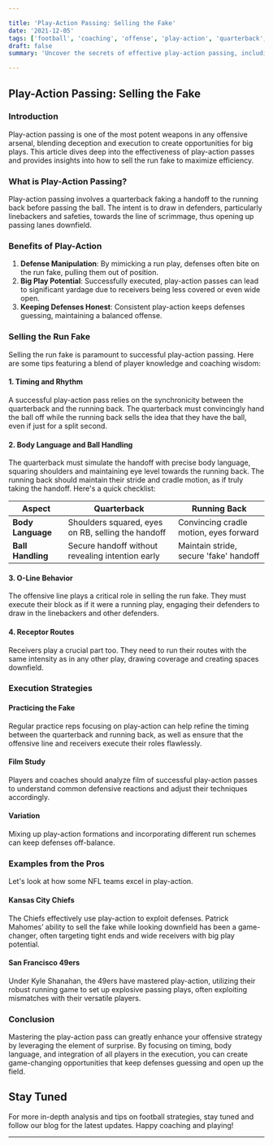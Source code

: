 ```yaml
---

title: 'Play-Action Passing: Selling the Fake'
date: '2021-12-05'
tags: ['football', 'coaching', 'offense', 'play-action', 'quarterback', 'strategy', 'sports', 'NFL', 'tips']
draft: false
summary: 'Uncover the secrets of effective play-action passing, including pro tips on selling the run fake and creating big play opportunities.'

---
```


## Play-Action Passing: Selling the Fake

### Introduction

Play-action passing is one of the most potent weapons in any offensive arsenal, blending deception and execution to create opportunities for big plays. This article dives deep into the effectiveness of play-action passes and provides insights into how to sell the run fake to maximize efficiency.

### What is Play-Action Passing?

Play-action passing involves a quarterback faking a handoff to the running back before passing the ball. The intent is to draw in defenders, particularly linebackers and safeties, towards the line of scrimmage, thus opening up passing lanes downfield.

### Benefits of Play-Action

1. **Defense Manipulation**: By mimicking a run play, defenses often bite on the run fake, pulling them out of position.
2. **Big Play Potential**: Successfully executed, play-action passes can lead to significant yardage due to receivers being less covered or even wide open.
3. **Keeping Defenses Honest**: Consistent play-action keeps defenses guessing, maintaining a balanced offense.

### Selling the Run Fake

Selling the run fake is paramount to successful play-action passing. Here are some tips featuring a blend of player knowledge and coaching wisdom:

#### 1. **Timing and Rhythm**

A successful play-action pass relies on the synchronicity between the quarterback and the running back. The quarterback must convincingly hand the ball off while the running back sells the idea that they have the ball, even if just for a split second.

#### 2. **Body Language and Ball Handling**

The quarterback must simulate the handoff with precise body language, squaring shoulders and maintaining eye level towards the running back. The running back should maintain their stride and cradle motion, as if truly taking the handoff. Here's a quick checklist:

| Aspect           | Quarterback                                           | Running Back                    |
|------------------|-------------------------------------------------------|---------------------------------|
| **Body Language**| Shoulders squared, eyes on RB, selling the handoff    | Convincing cradle motion, eyes forward |
| **Ball Handling**| Secure handoff without revealing intention early      | Maintain stride, secure 'fake' handoff|

#### 3. **O-Line Behavior**

The offensive line plays a critical role in selling the run fake. They must execute their block as if it were a running play, engaging their defenders to draw in the linebackers and other defenders.

#### 4. **Receptor Routes**

Receivers play a crucial part too. They need to run their routes with the same intensity as in any other play, drawing coverage and creating spaces downfield.

### Execution Strategies

#### **Practicing the Fake**

Regular practice reps focusing on play-action can help refine the timing between the quarterback and running back, as well as ensure that the offensive line and receivers execute their roles flawlessly.

#### **Film Study**

Players and coaches should analyze film of successful play-action passes to understand common defensive reactions and adjust their techniques accordingly.

#### **Variation**

Mixing up play-action formations and incorporating different run schemes can keep defenses off-balance.

### Examples from the Pros

Let's look at how some NFL teams excel in play-action.

#### **Kansas City Chiefs**

The Chiefs effectively use play-action to exploit defenses. Patrick Mahomes’ ability to sell the fake while looking downfield has been a game-changer, often targeting tight ends and wide receivers with big play potential.

#### **San Francisco 49ers**

Under Kyle Shanahan, the 49ers have mastered play-action, utilizing their robust running game to set up explosive passing plays, often exploiting mismatches with their versatile players.

### Conclusion

Mastering the play-action pass can greatly enhance your offensive strategy by leveraging the element of surprise. By focusing on timing, body language, and integration of all players in the execution, you can create game-changing opportunities that keep defenses guessing and open up the field.

## Stay Tuned

For more in-depth analysis and tips on football strategies, stay tuned and follow our blog for the latest updates. Happy coaching and playing!

---